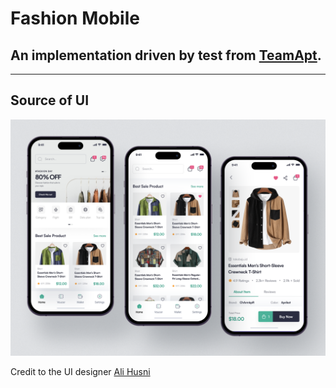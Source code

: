 # Fashion Mobile

## An implementation driven by test from [TeamApt](https://teamapt.com/).

---

## Source of UI

![Marketplace Mobile App Concept - Tokosmile](src/assets/ui-source.png)

Credit to the UI designer [Ali Husni](https://dribbble.com/alihusni)
